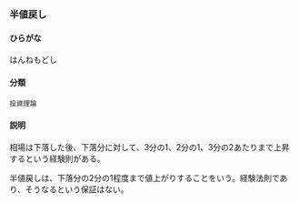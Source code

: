 <div style="display:none;">

## [あ行](securities-terms?id=あ行)
## [か行](securities-terms?id=か行)
## [さ行](securities-terms?id=さ行)
## [た行](securities-terms?id=た行)
## [な行](securities-terms?id=な行)
## [は行](securities-terms?id=は行)

</div>

### 半値戻し

#### ひらがな

はんねもどし

#### 分類

`投資理論`

#### 説明

相場は下落した後、下落分に対して、3分の1、2分の1、3分の2あたりまで上昇するという経験則がある。
 
 
半値戻しは、下落分の2分の1程度まで値上がりすることをいう。経験法則であり、そうなるという保証はない。

<div style="display:none;">

## [ま行](securities-terms?id=ま行)
## [や行](securities-terms?id=や行)
## [ら行](securities-terms?id=ら行)
## [わ行](securities-terms?id=わ行)
## [英数字・記号](securities-terms?id=英数字・記号)

</div>

